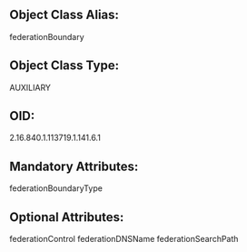 ## Object Class Alias:
  federationBoundary

## Object Class Type:
  AUXILIARY

## OID:
  2.16.840.1.113719.1.141.6.1

## Mandatory Attributes:
  federationBoundaryType

## Optional Attributes:
  federationControl
  federationDNSName
  federationSearchPath
